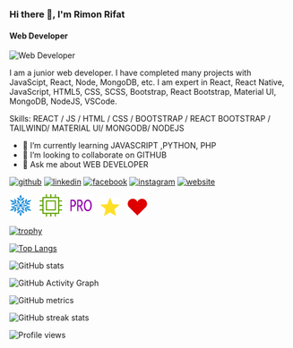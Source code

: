 ### Hi there 👋, I'm Rimon Rifat
#### Web Developer
![Web Developer](https://media-exp1.licdn.com/dms/image/C5616AQHm1dGoRVKpgA/profile-displaybackgroundimage-shrink_200_800/0/1639112191196?e=1644451200&v=beta&t=QgGGZ997XjQZNbVQy1L89cGVUIHEd7VvBCXZ0LGEObU)

I am a junior web developer. I have completed many projects with JavaScipt, React, Node, MongoDB, etc. I am expert in React, React Native, JavaScript, HTML5, CSS, SCSS, Bootstrap, React Bootstrap, Material UI, MongoDB, NodeJS, VSCode.

Skills:  REACT / JS / HTML / CSS / BOOTSTRAP / REACT BOOTSTRAP / TAILWIND/ MATERIAL UI/ MONGODB/ NODEJS

- 🌱 I’m currently learning JAVASCRIPT ,PYTHON, PHP 
- 👯 I’m looking to collaborate on GITHUB 
- 💬 Ask me about WEB DEVELOPER 


[<img src='https://cdn.jsdelivr.net/npm/simple-icons@3.0.1/icons/github.svg' alt='github' height='40'>](https://github.com/remonrifat)  [<img src='https://cdn.jsdelivr.net/npm/simple-icons@3.0.1/icons/linkedin.svg' alt='linkedin' height='40'>](https://www.linkedin.com/in/rimon-rifat-0495b61b1/)  [<img src='https://cdn.jsdelivr.net/npm/simple-icons@3.0.1/icons/facebook.svg' alt='facebook' height='40'>](https://www.facebook.com/siamahmed.rimon.7)  [<img src='https://cdn.jsdelivr.net/npm/simple-icons@3.0.1/icons/instagram.svg' alt='instagram' height='40'>](https://www.instagram.com/rimon_sadir/)  [<img src='https://cdn.jsdelivr.net/npm/simple-icons@3.0.1/icons/icloud.svg' alt='website' height='40'>](https://adoring-panini-5cf536.netlify.app/)  

<a href='https://archiveprogram.github.com/'><img src='https://raw.githubusercontent.com/acervenky/animated-github-badges/master/assets/acbadge.gif' width='40' height='40'></a> <a href='https://docs.github.com/en/developers'><img src='https://raw.githubusercontent.com/acervenky/animated-github-badges/master/assets/devbadge.gif' width='40' height='40'></a> <a href='https://github.com/pricing'><img src='https://raw.githubusercontent.com/acervenky/animated-github-badges/master/assets/pro.gif' width='40' height='40'></a> <a href='https://stars.github.com/'><img src='https://raw.githubusercontent.com/acervenky/animated-github-badges/master/assets/starbadge.gif' width='35' height='35'></a> <a href='https://docs.github.com/en/github/supporting-the-open-source-community-with-github-sponsors'><img src='https://raw.githubusercontent.com/acervenky/animated-github-badges/master/assets/sponsorbadge.gif' width='35' height='35'></a> 

[![trophy](https://github-profile-trophy.vercel.app/?username=remonrifat)](https://github.com/ryo-ma/github-profile-trophy)

[![Top Langs](https://github-readme-stats.vercel.app/api/top-langs/?username=remonrifat)](https://github.com/anuraghazra/github-readme-stats)

![GitHub stats](https://github-readme-stats.vercel.app/api?username=remonrifat&show_icons=true)  

![GitHub Activity Graph](https://activity-graph.herokuapp.com/graph?username=remonrifat)  

![GitHub metrics](https://metrics.lecoq.io/remonrifat)  

![GitHub streak stats](https://github-readme-streak-stats.herokuapp.com/?user=remonrifat)  

![Profile views](https://gpvc.arturio.dev/remonrifat)  

